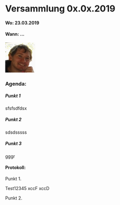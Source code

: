 # Versammlung 0x.0x.2019


####  Wo: 23.03.2019

####  Wann: ...
![enter image description here](https://github.com/OR-HF/OR-HF/raw/master/2019/11499659.png)
### Agenda:

##### Punkt 1
sfsfsdfdsx
##### Punkt 2
sdsdsssss
##### Punkt 3
gggr

#### Protokoll:

Punkt 1.

Test12345
xccF
xccD

Punkt 2.
<!--stackedit_data:
eyJoaXN0b3J5IjpbLTkxMzYzMzcwMywxMDE3MDQxNDE0LC0xMD
IxNjIxNzI4LDY0MzI2MTY4MCwtMjA3NTc2NTk5Ml19
-->
